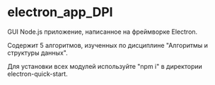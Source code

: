 # electron_app_DPI
GUI Node.js приложение, написанное на фреймворке Electron.

Содержит 5 алгоритмов, изученных по дисциплине "Алгоритмы и структуры данных".

Для установки всех модулей используйте "npm i" в директории electron-quick-start.
